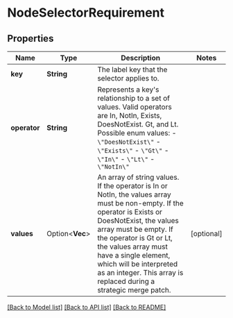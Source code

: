 # NodeSelectorRequirement

## Properties

Name | Type | Description | Notes
------------ | ------------- | ------------- | -------------
**key** | **String** | The label key that the selector applies to. | 
**operator** | **String** | Represents a key's relationship to a set of values. Valid operators are In, NotIn, Exists, DoesNotExist. Gt, and Lt.  Possible enum values:  - `\"DoesNotExist\"`  - `\"Exists\"`  - `\"Gt\"`  - `\"In\"`  - `\"Lt\"`  - `\"NotIn\"` | 
**values** | Option<**Vec<String>**> | An array of string values. If the operator is In or NotIn, the values array must be non-empty. If the operator is Exists or DoesNotExist, the values array must be empty. If the operator is Gt or Lt, the values array must have a single element, which will be interpreted as an integer. This array is replaced during a strategic merge patch. | [optional]

[[Back to Model list]](../README.md#documentation-for-models) [[Back to API list]](../README.md#documentation-for-api-endpoints) [[Back to README]](../README.md)


